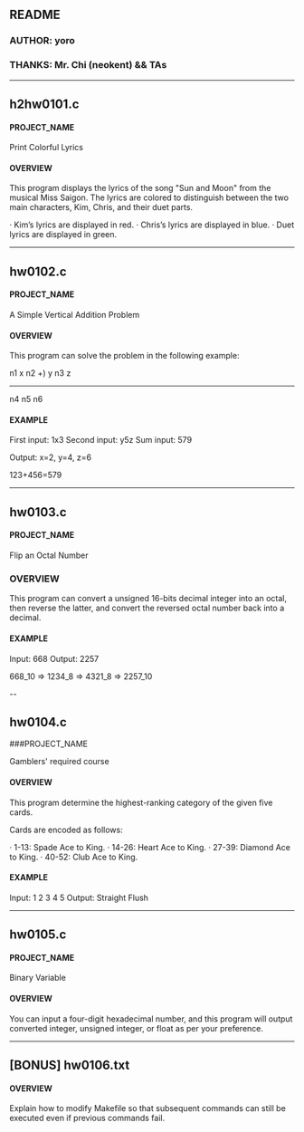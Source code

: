 ## README

### AUTHOR: yoro  

### THANKS: Mr. Chi (neokent) && TAs  

---
## h2hw0101.c

#### PROJECT_NAME

Print Colorful Lyrics


#### OVERVIEW

This program displays the lyrics of the song "Sun and Moon" from the musical Miss Saigon. The lyrics are colored to distinguish between the two main characters, Kim, Chris, and their duet parts.

· Kim’s lyrics are displayed in red.
· Chris’s lyrics are displayed in blue.
· Duet lyrics are displayed in green.

---
## hw0102.c

#### PROJECT_NAME

A Simple Vertical Addition Problem


#### OVERVIEW

This program can solve the problem in the following example:

   n1  x n2
+)  y n3  z
___________
   n4 n5 n6

#### EXAMPLE

First input: 1x3
Second input: y5z
Sum input: 579

Output: x=2, y=4, z=6

123+456=579

---
## hw0103.c

#### PROJECT_NAME

Flip an Octal Number


### OVERVIEW

This program can convert a unsigned 16-bits decimal integer into an octal, then reverse the latter, and convert the reversed octal number back into a decimal.


#### EXAMPLE

Input: 668
Output: 2257

668_10 => 1234_8 => 4321_8 => 2257_10

--
## hw0104.c

###PROJECT_NAME

Gamblers' required course


#### OVERVIEW

This program determine the highest-ranking category of the given five cards.

Cards are encoded as follows:

· 1-13: Spade Ace to King.
· 14-26: Heart Ace to King.
· 27-39: Diamond Ace to King.
· 40-52: Club Ace to King.


#### EXAMPLE

Input: 1 2 3 4 5
Output: Straight Flush

---
## hw0105.c

#### PROJECT_NAME

Binary Variable


#### OVERVIEW

You can input a four-digit hexadecimal number, and this program will output converted integer, unsigned integer, or float as per your preference.

---
## [BONUS] hw0106.txt

#### OVERVIEW

Explain how to modify Makefile so that subsequent commands can still be executed even if previous commands fail.
